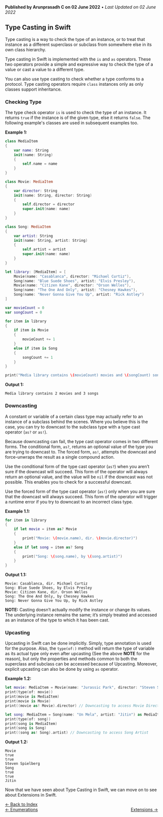 **Published by Arunprasadh C on 02 June 2022** • *Last Updated on 02 June 2022*

## Type Casting in Swift
Type casting is a way to check the type of an instance, or to treat that instance as a different superclass or subclass from somewhere else in its own class hierarchy.

Type casting in Swift is implemented with the `is` and `as` operators. These two operators provide a simple and expressive way to check the type of a value or cast a value to a different type.

You can also use type casting to check whether a type conforms to a protocol. Type casting operators require `class` instances only as only classes support inheritance.

### Checking Type
The type check operator `is` is used to check the type of an instance. It returns `true` if the instance is of the given type, else it returns `false`. The following example's classes are used in subsequent examples too.

**Example 1:**
```swift
class MediaItem
{
    var name: String
    init(name: String)
    {
        self.name = name
    }
}

class Movie: MediaItem
{
    var director: String
    init(name: String, director: String)
    {
        self.director = director
        super.init(name: name)
    }
}

class Song: MediaItem
{
    var artist: String
    init(name: String, artist: String)
    {
        self.artist = artist
        super.init(name: name)
    }
}

let library: [MediaItem] = [
    Movie(name: "Casablanca", director: "Michael Curtiz"),
    Song(name: "Blue Suede Shoes", artist: "Elvis Presley"),
    Movie(name: "Citizen Kane", director: "Orson Welles"),
    Song(name: "The One And Only", artist: "Chesney Hawkes"),
    Song(name: "Never Gonna Give You Up", artist: "Rick Astley")
]

var movieCount = 0
var songCount = 0

for item in library
{
    if item is Movie
    {
        movieCount += 1
    }
    else if item is Song
    {
        songCount += 1
    }
}

print("Media library contains \(movieCount) movies and \(songCount) songs")
```
**Output 1:**
```
Media library contains 2 movies and 3 songs
```

### Downcasting
A constant or variable of a certain class type may actually refer to an instance of a subclass behind the scenes. Where you believe this is the case, you can try to downcast to the subclass type with a type cast operator (`as?` or `as!`).

Because downcasting can fail, the type cast operator comes in two different forms. The conditional form, `as?`, returns an optional value of the type you are trying to downcast to. The forced form, `as!`, attempts the downcast and force-unwraps the result as a single compound action.

Use the conditional form of the type cast operator (`as?`) when you aren’t sure if the downcast will succeed. This form of the operator will always return an optional value, and the value will be `nil` if the downcast was not possible. This enables you to check for a successful downcast.

Use the forced form of the type cast operator (`as!`) only when you are sure that the downcast will always succeed. This form of the operator will trigger a runtime error if you try to downcast to an incorrect class type.

**Example 1.1:**
```swift
for item in library
{
    if let movie = item as? Movie
    {
        print("Movie: \(movie.name), dir. \(movie.director)")
    }
    else if let song = item as? Song
    {
        print("Song: \(song.name), by \(song.artist)")
    }
}
```
**Output 1.1:**
```
Movie: Casablanca, dir. Michael Curtiz
Song: Blue Suede Shoes, by Elvis Presley
Movie: Citizen Kane, dir. Orson Welles
Song: The One And Only, by Chesney Hawkes
Song: Never Gonna Give You Up, by Rick Astley
```

**NOTE:** Casting doesn’t actually modify the instance or change its values. The underlying instance remains the same; it’s simply treated and accessed as an instance of the type to which it has been cast.

### Upcasting
Upcasting in Swift can be done implicitly. Simply, type annotation is used for the purpose. Also, the `type(of:)` method will return the type of variable as its actual type only even after upcasting (See the above **NOTE** for the reason), but only the properties and methods common to both the superclass and subclass can be accessed because of Upcasting. Moreover, explicit upcasting can also be done by using `as` operator.

**Example 1.2:**
```swift
let movie: MediaItem = Movie(name: "Jurassic Park", director: "Steven Spielberg") // Implicit Upcasting
print(type(of: movie))
print(movie is MediaItem)
print(movie is Movie)
print((movie as! Movie).director) // Downcasting to access Movie Director

let song: MediaItem = Song(name: "Un Mela", artist: "Jitin") as MediaItem // Explicit Typecasting
print(type(of: song))
print(song is MediaItem)
print(song is Song)
print((song as! Song).artist) // Downcasting to access Song Artist
```
**Output 1.2:**
```
Movie
true
true
Steven Spielberg
Song
true
true
Jitin
```

Now that we have seen about Type Casting in Swift, we can move on to see about Extensions in Swift.

<a href="https://techinessoverloaded.github.io/iOSAppDevBasics/index.html">&larr; Back to Index</a>
<br>
<span style="float: left">
<a href="https://techinessoverloaded.github.io/iOSAppDevBasics/enums.html">&larr; Enumerations</a>
</span>
<span style="float: right">
<a href="https://techinessoverloaded.github.io/iOSAppDevBasics/extensions.html">Extensions &rarr;</a>
</span>
